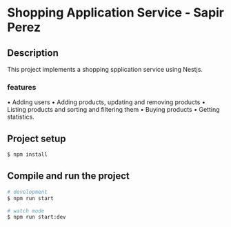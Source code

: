 # Shopping Application Service - Sapir Perez

## Description

This project implements a shopping spplication service using Nestjs.

### features
• Adding users
• Adding products, updating and removing products
• Listing products and sorting and filtering them
• Buying products
• Getting statistics.

## Project setup

```bash
$ npm install
```

## Compile and run the project

```bash
# development
$ npm run start

# watch mode
$ npm run start:dev
```

